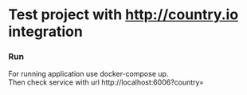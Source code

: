 # Test project with http://country.io integration

### Run
For running application use docker-compose up. <br>
Then check service with url http://localhost:6006?country=